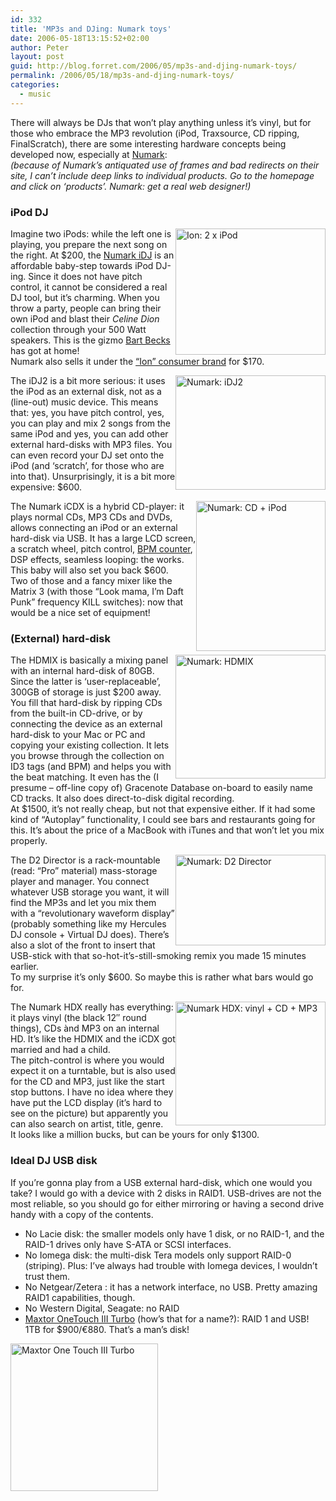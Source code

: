 ```yaml
---
id: 332
title: 'MP3s and DJing: Numark toys'
date: 2006-05-18T13:15:52+02:00
author: Peter
layout: post
guid: http://blog.forret.com/2006/05/mp3s-and-djing-numark-toys/
permalink: /2006/05/18/mp3s-and-djing-numark-toys/
categories:
  - music
---
```

There will always be DJs that won&#8217;t play anything unless it&#8217;s vinyl, but for those who embrace the MP3 revolution (iPod, Traxsource, CD ripping, FinalScratch), there are some interesting hardware concepts being developed now, especially at [Numark](http://www.numark.com):  
_(because of Numark&#8217;s antiquated use of frames and bad redirects on their site, I can&#8217;t include deep links to individual products. Go to the homepage and click on &#8216;products&#8217;. Numark: get a real web designer!)_

### iPod DJ

[<img  src="http://static.flickr.com/44/148152131_f4df4d156b_m.jpg" style="float: right" width="240" height="202" alt="Ion: 2 x iPod" />](http://www.flickr.com/photos/pforret/148152131/ "Photo Sharing")Imagine two iPods: while the left one is playing, you prepare the next song on the right. At $200, the [Numark iDJ](http://www.amazon.com/gp/product/B000BQRWEU/002-3813151-9583247) is an affordable baby-step towards iPod DJ-ing. Since it does not have pitch control, it cannot be considered a real DJ tool, but it&#8217;s charming. When you throw a party, people can bring their own iPod and blast their _Celine Dion_ collection through your 500 Watt speakers. This is the gizmo [Bart Becks](http://becks.skynetblogs.be/?number=1&unit=days&date=20060407#3238584) has got at home!  
Numark also sells it under the [&#8220;Ion&#8221; consumer brand](http://www.amazon.com/gp/product/B000AAQZO0) for $170.

[<img  src="http://static.flickr.com/47/148177702_a500b3e747_m.jpg" style="float: right" width="240" height="183" alt="Numark: iDJ2" />](http://www.flickr.com/photos/pforret/148177702/ "Photo Sharing")The iDJ2 is a bit more serious: it uses the iPod as an external disk, not as a (line-out) music device. This means that: yes, you have pitch control, yes, you can play and mix 2 songs from the same iPod and yes, you can add other external hard-disks with MP3 files. You can even record your DJ set onto the iPod (and &#8216;scratch&#8217;, for those who are into that). Unsurprisingly, it is a bit more expensive: $600.  
<!--more-->

  
[<img  src="http://static.flickr.com/54/148152127_8921ad1594_m.jpg" style="float: right" width="207" height="240" alt="Numark: CD + iPod" />](http://www.flickr.com/photos/pforret/148152127/ "Photo Sharing")The Numark iCDX is a hybrid CD-player: it plays normal CDs, MP3 CDs and DVDs, allows connecting an iPod or an external hard-disk via USB. It has a large LCD screen, a scratch wheel, pitch control, [BPM counter](http://web.forret.com/tools/bpm_count.asp), DSP effects, seamless looping: the works. This baby will also set you back $600.  
Two of those and a fancy mixer like the Matrix 3 (with those &#8220;Look mama, I&#8217;m Daft Punk&#8221; frequency KILL switches): now that would be a nice set of equipment!

### (External) hard-disk

[<img  src="http://static.flickr.com/54/148177703_8a867bc9e7_m.jpg" style="float: right" width="240" height="198" alt="Numark: HDMIX" />](http://www.flickr.com/photos/pforret/148177703/ "Photo Sharing")The HDMIX is basically a mixing panel with an internal hard-disk of 80GB. Since the latter is &#8216;user-replaceable&#8217;, 300GB of storage is just $200 away. You fill that hard-disk by ripping CDs from the built-in CD-drive, or by connecting the device as an external hard-disk to your Mac or PC and copying your existing collection. It lets you browse through the collection on ID3 tags (and BPM) and helps you with the beat matching. It even has the (I presume &#8211; off-line copy of) Gracenote Database on-board to easily name CD tracks. It also does direct-to-disk digital recording.  
At $1500, it&#8217;s not really cheap, but not that expensive either. If it had some kind of &#8220;Autoplay&#8221; functionality, I could see bars and restaurants going for this. It&#8217;s about the price of a MacBook with iTunes and that won&#8217;t let you mix properly.

[<img  src="http://static.flickr.com/55/148674225_dc92dfe111_m.jpg" style="float: right" width="240" height="145" alt="Numark: D2 Director" />](http://www.flickr.com/photos/pforret/148674225/ "Photo Sharing")The D2 Director is a rack-mountable (read: &#8220;Pro&#8221; material) mass-storage player and manager. You connect whatever USB storage you want, it will find the MP3s and let you mix them with a &#8220;revolutionary waveform display&#8221; (probably something like my Hercules DJ console + Virtual DJ does). There&#8217;s also a slot of the front to insert that USB-stick with that so-hot-it&#8217;s-still-smoking remix you made 15 minutes earlier.  
To my surprise it&#8217;s only $600. So maybe this is rather what bars would go for.

[<img  src="http://static.flickr.com/45/148677700_9ddfdfea0e_m.jpg" style="float: right" width="240" height="198" alt="Numark HDX: vinyl + CD + MP3" />](http://www.flickr.com/photos/pforret/148677700/ "Photo Sharing")The Numark HDX really has everything: it plays vinyl (the black 12&#8243; round things), CDs ànd MP3 on an internal HD. It&#8217;s like the HDMIX and the iCDX got married and had a child.  
The pitch-control is where you would expect it on a turntable, but is also used for the CD and MP3, just like the start stop buttons. I have no idea where they have put the LCD display (it&#8217;s hard to see on the picture) but apparently you can also search on artist, title, genre.  
It looks like a million bucks, but can be yours for only $1300.

### Ideal DJ USB disk

If you&#8217;re gonna play from a USB external hard-disk, which one would you take? I would go with a device with 2 disks in RAID1. USB-drives are not the most reliable, so you should go for either mirroring or having a second drive handy with a copy of the contents.

  * No Lacie disk: the smaller models only have 1 disk, or no RAID-1, and the RAID-1 drives only have S-ATA or SCSI interfaces.
  * No Iomega disk: the multi-disk Tera models only support RAID-0 (striping). Plus: I&#8217;ve always had trouble with Iomega devices, I wouldn&#8217;t trust them.
  * No Netgear/Zetera : it has a network interface, no USB. Pretty amazing RAID1 capabilities, though.
  * No Western Digital, Seagate: no RAID
  * [Maxtor OneTouch III Turbo](http://www.pixmania.be/be/nl/185492/art/maxtor/externe-harde-schijf-onet.html) (how&#8217;s that for a name?): RAID 1 and USB! 1TB for $900/&euro;880. That&#8217;s a man&#8217;s disk!

[<img  src="http://static.flickr.com/52/148690767_dad228c5d1_o.jpg" width="236" height="236" alt="Maxtor One Touch III Turbo" />](http://www.flickr.com/photos/pforret/148690767/ "Photo Sharing")
